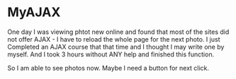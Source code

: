 # MyAJAX
One day I was viewing phtot new online and found that most of the sites did not offer AJAX - I have to reload the whole page for
the next photo. I just Completed an AJAX course that that time and I thought I may write one by myself. 
And I took 3 hours without ANY help and finished this function.

So I am able to see photos now. Maybe I need a button for next click.
